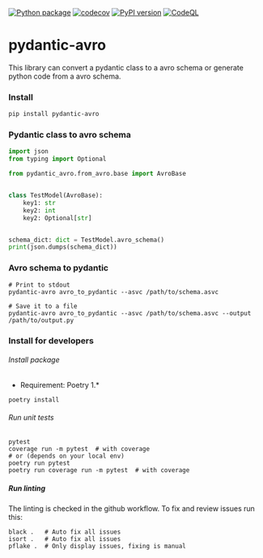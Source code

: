 [![Python package](https://github.com/godatadriven/pydantic-avro/actions/workflows/python-package.yml/badge.svg)](https://github.com/godatadriven/pydantic-avro/actions/workflows/python-package.yml)
[![codecov](https://codecov.io/gh/godatadriven/pydantic-avro/branch/main/graph/badge.svg?token=5L08GOERAW)](https://codecov.io/gh/godatadriven/pydantic-avro)
[![PyPI version](https://badge.fury.io/py/pydantic-avro.svg)](https://badge.fury.io/py/pydantic-avro)
[![CodeQL](https://github.com/godatadriven/pydantic-avro/actions/workflows/codeql-analysis.yml/badge.svg)](https://github.com/godatadriven/pydantic-avro/actions/workflows/codeql-analysis.yml)

# pydantic-avro

This library can convert a pydantic class to a avro schema or generate python code from a avro schema.

### Install

```bash
pip install pydantic-avro
```

### Pydantic class to avro schema

```python
import json
from typing import Optional

from pydantic_avro.from_avro.base import AvroBase


class TestModel(AvroBase):
    key1: str
    key2: int
    key2: Optional[str]


schema_dict: dict = TestModel.avro_schema()
print(json.dumps(schema_dict))

```

### Avro schema to pydantic

```shell
# Print to stdout
pydantic-avro avro_to_pydantic --asvc /path/to/schema.asvc

# Save it to a file
pydantic-avro avro_to_pydantic --asvc /path/to/schema.asvc --output /path/to/output.py
```


### Install for developers

###### Install package

- Requirement: Poetry 1.*

```shell
poetry install
```

###### Run unit tests
```shell
pytest
coverage run -m pytest  # with coverage
# or (depends on your local env) 
poetry run pytest
poetry run coverage run -m pytest  # with coverage
```

##### Run linting

The linting is checked in the github workflow. To fix and review issues run this:
```shell
black .   # Auto fix all issues
isort .   # Auto fix all issues
pflake .  # Only display issues, fixing is manual
```
